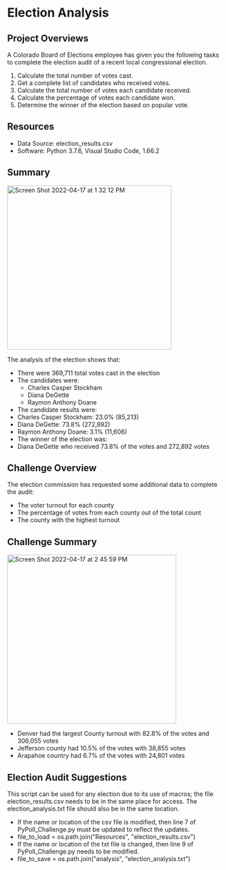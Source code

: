 # Election Analysis

## Project Overviews
A Colorado Board of Elections employee has given you the following tasks to complete the election audit of 
a recent local congressional election.

1. Calculate the total number of votes cast.
2. Get a complete list of candidates who received votes.
3. Calculate the total number of votes each candidate received.
4. Calculate the percentage of votes each candidate won.
5. Determine the winner of the election based on popular vote.

## Resources
- Data Source: election_results.csv
- Software: Python 3.7.6, Visual Studio Code, 1.66.2

## Summary 
<img width="380" alt="Screen Shot 2022-04-17 at 1 32 12 PM" src="https://user-images.githubusercontent.com/95447175/163731155-33ffe26d-c810-45d6-bf7f-222c38bedd52.png">

The analysis of the election shows that:
- There were 369,711 total votes cast in the election
- The candidates were:
  - Charles Casper Stockham
  - Diana DeGette
  - Raymon Anthony Doane
- The candidate results were:
 - Charles Casper Stockham: 23.0% (85,213)
 - Diana DeGette: 73.8% (272,892)
 - Raymon Anthony Doane: 3.1% (11,606)
- The winner of the election was:
 - Diana DeGette who received 73.8% of the votes and 272,892 votes 

## Challenge Overview
The election commission has requested some additional data to complete the audit:
- The voter turnout for each county
- The percentage of votes from each county out of the total count
- The county with the highest turnout

## Challenge Summary
<img width="391" alt="Screen Shot 2022-04-17 at 2 45 59 PM" src="https://user-images.githubusercontent.com/95447175/163733462-4d83c15f-a5ae-4179-8191-e284a84a5f24.png">

- Denver had the largest County turnout with 82.8% of the votes and 306,055 votes
- Jefferson county had 10.5% of the votes with 38,855 votes
- Arapahoe country had 6.7% of the votes with 24,801 votes

## Election Audit Suggestions
This script can be used for any election due to its use of macros; the file election_results.csv needs to be in the same place for access. The election_analysis.txt file should also be in the same location. 
- If the name or location of the csv file is modified, then line 7 of PyPoll_Challenge.py must be updated to reflect the updates.
 - file_to_load = os.path.join("Resources", "election_results.csv")
- If the name or location of the txt file is changed, then line 9 of PyPoll_Challenge.py needs to be modified. 
 - file_to_save = os.path.join("analysis", "election_analysis.txt")



